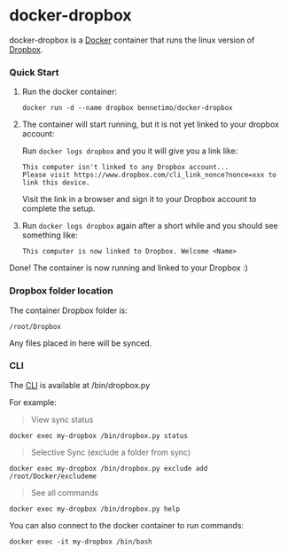 # docker-dropbox

docker-dropbox is a [Docker][1] container that runs the linux version of [Dropbox][2].

### Quick Start

1. Run the docker container:

    `docker run -d --name dropbox bennetimo/docker-dropbox`


2. The container will start running, but it is not yet linked to your dropbox account:

    Run `docker logs dropbox` and you it will give you a link like:

    ```
    This computer isn't linked to any Dropbox account...
    Please visit https://www.dropbox.com/cli_link_nonce?nonce=xxx to link this device.
    ```

    Visit the link in a browser and sign it to your Dropbox account to complete the setup. 

3. Run `docker logs dropbox` again after a short while and you should see something like:

    `This computer is now linked to Dropbox. Welcome <Name>`

Done! The container is now running and linked to your Dropbox :)

### Dropbox folder location
The container Dropbox folder is:

`/root/Dropbox`

Any files placed in here will be synced.

### CLI
The [CLI][3] is available at /bin/dropbox.py

For example:

> View sync status

`docker exec my-dropbox /bin/dropbox.py status`

> Selective Sync (exclude a folder from sync)

`docker exec my-dropbox /bin/dropbox.py exclude add /root/Docker/excludeme`

> See all commands

`docker exec my-dropbox /bin/dropbox.py help`

You can also connect to the docker container to run commands:

`docker exec -it my-dropbox /bin/bash`

 [1]: https://www.docker.com/
 [2]: https://www.dropbox.com/
 [3]: http://www.dropboxwiki.com/tips-and-tricks/using-the-official-dropbox-command-line-interface-cli

